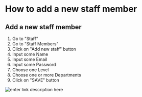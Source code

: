How to add a new staff member
=======

## Add a new staff member ##
 1. Go to "Staff"
 2. Go to "Staff Members"
 3. Click on "Add new staff" button
 4. Input some Name
 5. Input some Email
 6. Input some Password
 7. Choose one Level
 8. Choose one or more Departments
 9. Click on "SAVE" button
 
![enter link description here](https://s3.amazonaws.com/opensupports/wiki-images/CreateStaff.gif)